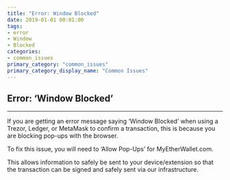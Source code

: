 ```yaml
---
title: "Error: Window Blocked"
date: 2019-01-01 00:01:00
tags:
- error
- Window
- Blocked
categories:
- common_issues
primary_category: "common_issues"
primary_category_display_name: "Common Issues"
---
```


## Error: ‘Window Blocked’
***

If you are getting an error message saying ‘Window Blocked’ when using a Trezor, Ledger, or MetaMask to confirm a transaction, this is because you are blocking pop-ups with the browser. 

To fix this issue, you will need to ‘Allow Pop-Ups’ for MyEtherWallet.com.

This allows information to safely be sent to your device/extension so that the transaction can be signed and safely sent via our infrastructure.
